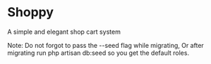 # Shoppy
A simple and elegant shop cart system

Note: Do not forgot to pass the --seed flag while migrating, Or after migrating run php artisan db:seed so you get the default roles.
